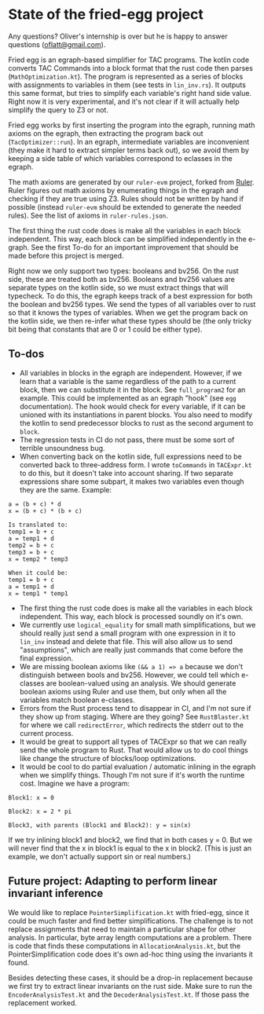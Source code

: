 # State of the fried-egg project

Any questions? Oliver's internship is over but he is happy to answer questions (oflatt@gmail.com).

Fried egg is an egraph-based simplifier for TAC programs. The kotlin code converts TAC Commands into a block format that the rust code then parses (`MathOptimization.kt`). The program is represented as a series of blocks with assignments to variables in them (see tests in `lin_inv.rs`). It outputs this same format, but tries to simplify each variable's right hand side value. Right now it is very experimental, and it's not clear if it will actually help simplify the query to Z3 or not.

Fried egg works by first inserting the program into the egraph, running math axioms on the egraph, then extracting the program back out (`TacOptimizer::run`). In an egraph, intermediate variables are inconvenient (they make it hard to extract simpler terms back out), so we avoid them by keeping a side table of which variables correspond to eclasses in the egraph.

The math axioms are generated by our `ruler-evm` project, forked from [Ruler](https://github.com/uwplse/ruler). Ruler figures out math axioms by enumerating things in the egraph and checking if they are true using Z3.
Rules should not be written by hand if possible (instead `ruler-evm` should be extended to generate the needed rules).
See the list of axioms in `ruler-rules.json`.

The first thing the rust code does is make all the variables in each block independent.
This way, each block can be simplified independently in the e-graph.
See the first To-do for an important improvement that should be made before this project is merged.

Right now we only support two types: booleans and bv256. On the rust side, these are treated both as bv256. Booleans and bv256 values are separate types on the kotlin side, so we must extract things that will typecheck. To do this, the egraph keeps track of a best expression for both the boolean and bv256 types. We send the types of all variables over to rust so that it knows the types of variables.
When we get the program back on the kotlin side, we then re-infer what these types should be (the only tricky bit being that constants that are 0 or 1 could be either type).


## To-dos

- All variables in blocks in the egraph are independent. However, if we learn that a variable is the same regardless of the path to a current block, then we can substitute it
in the block. See `full_program2` for an example. This could be implemented as an egraph "hook" (see `egg` documentation). The hook would check for every variable, if it can be unioned with its instantiations in parent blocks. You also need to modify the kotlin to send predecessor blocks to rust as the second argument to `block`.
- The regression tests in CI do not pass, there must be some sort of terrible unsoundness bug.
- When converting back on the kotlin side, full expressions need to be converted back to three-address form. I wrote `toCommands` in `TACExpr.kt` to do this, but it doesn't take into account sharing. If two separate expressions share some subpart, it makes two variables even though they are the same. Example:

```
a = (b + c) * d
x = (b + c) * (b + c)

Is translated to:
temp1 = b + c
a = temp1 + d
temp2 = b + c
temp3 = b + c
x = temp2 * temp3

When it could be:
temp1 = b + c
a = temp1 + d
x = temp1 * temp1
```

- The first thing the rust code does is make all the variables in each block independent.
This way, each block is processed soundly on it's own.
- We currently use `logical_equality` for small math simplifications, but we should really just send a small program with one expression in it to `lin_inv` instead and delete that file. This will also allow us to send "assumptions", which are really just commands that come before the final expression. 
- We are missing boolean axioms like `(&& a 1) => a` because we don't distinguish between bools and bv256. However, we could tell which e-classes are boolean-valued using an analysis. We should generate boolean axioms using Ruler and use them, but only when all the variables match boolean e-classes.
- Errors from the Rust process tend to disappear in CI, and I'm not sure if they show up from staging. Where are they going? See `RustBlaster.kt` for where we call `redirectError`, which redirects the stderr out to the current process.
- It would be great to support all types of TACExpr so that we can really send the whole program to Rust. That would allow us to do cool things like change the structure of blocks/loop optimizations.
- It would be cool to do partial evaluation / automatic inlining in the egraph when we simplify things. Though I'm not sure if it's worth the runtime cost.
Imagine we have a program:
```
Block1: x = 0

Block2: x = 2 * pi

Block3, with parents (Block1 and Block2): y = sin(x)
```
If we try inlining block1 and block2, we find that in both cases y = 0. But we will never find that the x in block1 is equal to the x in block2. (This is just an example, we don't actually support sin or real numbers.)



## Future project: Adapting to perform linear invariant inference

We would like to replace `PointerSimplification.kt` with fried-egg, since it could be much faster and find better simplifications.
The challenge is to not replace assignments that need to maintain a particular shape for other analysis.
In particular, byte array length computations are a problem. There is code that finds these computations in `AllocationAnalysis.kt`, but the PointerSimplification code does it's own ad-hoc thing using the invariants it found.

Besides detecting these cases, it should be a drop-in replacement because we first try to extract linear invariants on the rust side. Make sure to run the `EncoderAnalysisTest.kt` and the `DecoderAnalysisTest.kt`. If those pass the replacement worked.